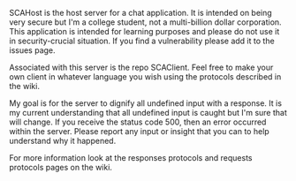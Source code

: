 SCAHost is the host server for a chat application. It is intended on being very secure but I'm a college student, not a multi-billion dollar corporation. This application is intended for learning purposes and please do not use it in security-crucial situation. If you find a vulnerability please add it to the issues page.

Associated with this server is the repo SCAClient. Feel free to make your own client in whatever language you wish using the protocols described in the wiki.

My goal is for the server to dignify all undefined input with a response. It is my current understanding that all undefined input is caught but I'm sure that will change. If you receive the status code 500, then an error occurred within the server. Please report any input or insight that you can to help understand why it happened.

For more information look at the responses protocols and requests protocols pages on the wiki.
